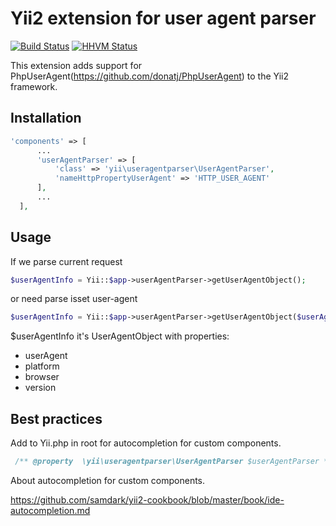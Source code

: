 # Yii2 extension for user agent parser 

[![Build Status](https://travis-ci.org/nmdimas/yii2-user-agent-parser.svg?branch=master)](https://travis-ci.org/nmdimas/yii2-user-agent-parser)
[![HHVM Status](http://hhvm.h4cc.de/badge/nmdimas/yii2-user-agent-parser.svg)](http://hhvm.h4cc.de/package/nmdimas/yii2-user-agent-parser)

This extension adds support for PhpUserAgent(https://github.com/donatj/PhpUserAgent) to the Yii2 framework.

Installation
------------

```php
'components' => [
      ...
      'userAgentParser' => [
          'class' => 'yii\useragentparser\UserAgentParser',
          'nameHttpPropertyUserAgent' => 'HTTP_USER_AGENT'
      ],
      ...
  ],
```

Usage
-----

If we parse current request

```php
$userAgentInfo = Yii::$app->userAgentParser->getUserAgentObject();
```

or need parse isset user-agent

```php
$userAgentInfo = Yii::$app->userAgentParser->getUserAgentObject($userAgent);
```


$userAgentInfo it's UserAgentObject with properties: 
 - userAgent
 - platform
 - browser
 - version

Best practices
--------------
Add to Yii.php in root for autocompletion for custom components.

```php
 /** @property  \yii\useragentparser\UserAgentParser $userAgentParser */
```


About autocompletion for custom components.

https://github.com/samdark/yii2-cookbook/blob/master/book/ide-autocompletion.md



